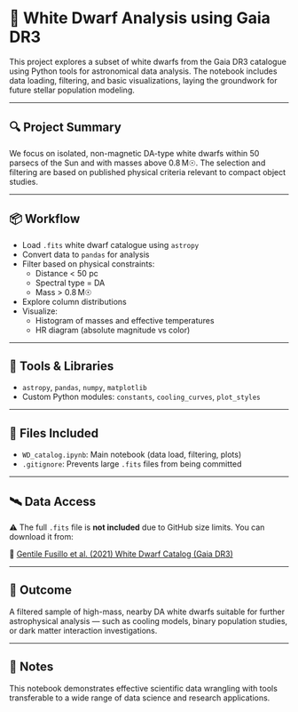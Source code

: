 # 🌌 White Dwarf Analysis using Gaia DR3

This project explores a subset of white dwarfs from the Gaia DR3 catalogue using Python tools for astronomical data analysis. The notebook includes data loading, filtering, and basic visualizations, laying the groundwork for future stellar population modeling.

---

## 🔍 Project Summary

We focus on isolated, non-magnetic DA-type white dwarfs within 50 parsecs of the Sun and with masses above 0.8 M☉. The selection and filtering are based on published physical criteria relevant to compact object studies.

---

## 📦 Workflow

- Load `.fits` white dwarf catalogue using `astropy`
- Convert data to `pandas` for analysis
- Filter based on physical constraints:
  - Distance < 50 pc
  - Spectral type = DA
  - Mass > 0.8 M☉
- Explore column distributions
- Visualize:
  - Histogram of masses and effective temperatures
  - HR diagram (absolute magnitude vs color)

---

## 🧰 Tools & Libraries

- `astropy`, `pandas`, `numpy`, `matplotlib`
- Custom Python modules: `constants`, `cooling_curves`, `plot_styles`

---

## 📁 Files Included

- `WD_catalog.ipynb`: Main notebook (data load, filtering, plots)
- `.gitignore`: Prevents large `.fits` files from being committed

---

## 🛰️ Data Access

⚠️ The full `.fits` file is **not included** due to GitHub size limits. You can download it from:

🔗 [Gentile Fusillo et al. (2021) White Dwarf Catalog (Gaia DR3)](https://warwick.ac.uk/fac/sci/physics/research/astro/research/catalogues/)

---

## 🎯 Outcome

A filtered sample of high-mass, nearby DA white dwarfs suitable for further astrophysical analysis — such as cooling models, binary population studies, or dark matter interaction investigations.

---

## 🧠 Notes

This notebook demonstrates effective scientific data wrangling with tools transferable to a wide range of data science and research applications.
